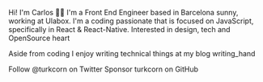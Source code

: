 Hi! I'm Carlos 👋🏼
I'm a Front End Engineer based in Barcelona sunny, working at Ulabox. I'm a coding passionate that is focused on JavaScript, specifically in React & React-Native. Interested in design, tech and OpenSource heart

Aside from coding I enjoy writing technical things at my blog writing_hand

Follow @turkcorn on Twitter Sponsor turkcorn on GitHub
